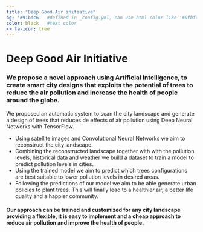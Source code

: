 ```yaml
---
title: "Deep Good Air initiative"
bg: '#91bdc6'  #defined in _config.yml, can use html color like '#0fbfcf'
color: black   #text color
<> fa-icon: tree
---
```



# **Deep Good Air Initiative**

### We propose a novel approach using Artificial Intelligence, to create smart city designs that exploits the potential of trees to reduce the air pollution and increase the health of people around the globe.

We proposed an automatic system to scan the city landscape and generate a design of trees that reduces de effects of air pollution using Deep Neural Networks with TensorFlow.

* Using satellite images and Convolutional Neural Networks we aim to reconstruct the city landscape.
* Combining the reconstructed landscape together with  with the pollution levels,  historical data and weather we build a dataset to train a model to predict pollution levels in cities.
* Using the trained model we aim to predict which trees configurations are best suitable to lower pollution levels in desired areas.
* Following the predictions of our model we aim to be able generate urban policies to plant trees. This will finally lead to a healthier air, a better life quality and a happier community.

#### Our approach can be trained and customized for any city landscape providing a flexible, it is easy to implement and a cheap approach to reduce air pollution and improve the health of people.


<!---
* Studies show that ...
* Using tensorflow to train a deep neural network model to predict pollution levels given a tree planting schema over a city.
	* First, transform satelite images in 3d reconstruction space of a city or a land.
	* Second, using data of pollution levels of certain zones train a model to predict the pollution given a tree distribution and a architectural sourounding.
	* Using papers information generate greedy optimal solutions and evaluate pollution levels.
	* Find better solutions.
--->
